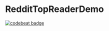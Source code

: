# RedditTopReaderDemo

[![codebeat badge](https://codebeat.co/badges/bd7f7aa6-99b7-459d-aee9-e211beebf95a)](https://codebeat.co/projects/github-com-mrgerych-reddittopreaderdemo-master)
